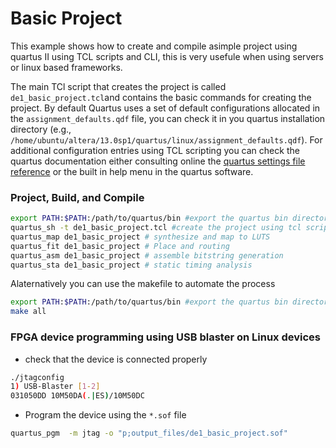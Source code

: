 # Basic Project 

This example shows how to create and compile asimple project using quartus II using TCL scripts and CLI, this is very usefule when using servers or linux based frameworks.

The main TCl script that creates the project is called `de1_basic_project.tcl`and contains the basic commands for creating the project. By default Quartus uses a set of default configurations allocated in the  `assignment_defaults.qdf` file, you can check it in you quartus installation directory (e.g., `/home/ubuntu/altera/13.0sp1/quartus/linux/assignment_defaults.qdf`). For additional configuration entries using TCL scripting you can check the quartus documentation either consulting online the [quartus settings file reference](https://cdrdv2.intel.com/v1/dl/getContent/666591?fileName=) or the built in help menu in the quartus software.

### Project, Build, and Compile

```bash
export PATH:$PATH:/path/to/quartus/bin #export the quartus bin directory to the path
quartus_sh -t de1_basic_project.tcl #create the project using tcl scripts
quartus_map de1_basic_project # synthesize and map to LUTS
quartus_fit de1_basic_project # Place and routing
quartus_asm de1_basic_project # assemble bitstring generation
quartus_sta de1_basic_project # static timing analysis

```

Alaternatively you can use the makefile to automate the process
```bash
export PATH:$PATH:/path/to/quartus/bin #export the quartus bin directory to the path
make all
```

### FPGA device programming using USB blaster on Linux devices

- check that the device is connected properly
```bash
./jtagconfig
1) USB-Blaster [1-2]
031050DD 10M50DA(.|ES)/10M50DC
```

- Program the device using the `*.sof` file
```bash
quartus_pgm  -m jtag -o "p;output_files/de1_basic_project.sof" 
```

